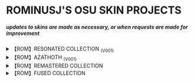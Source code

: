 # **ROMINUSJ'S OSU SKIN PROJECTS**

##### ***updates to skins are made as necessary, or when requests are made for improvement***

<details><summary>【ROM】RESONATED COLLECTION <sub>(V001)</sub></summary>
<p>

```
first personal skin project, featuring several unique variants
```

### RESONATED
[![RESONATED](https://user-images.githubusercontent.com/119740158/206819889-04fe8fa5-a1cf-4763-9889-9ea405877fb1.png "Download RESONATED")](https://drive.google.com/file/d/1SRedPtXzEN1mn0vo51GQcPklmwAOtf7Z/view?usp=share_link)

### RESONATED [PS2]
[![RESONATED PS2](https://user-images.githubusercontent.com/119740158/206835562-6ba9b02f-a5e7-4c63-bb33-9b6e247a74b8.png "Download RESONATED [PS2]")](https://drive.google.com/file/d/14m4uPcU2Jnlp7rPAzRJmGL9bEvfMJeZ7/view?usp=share_link)

### RESONATED [ASTRO]
[![RESONATED ASTRO](https://user-images.githubusercontent.com/119740158/206835605-4debe452-3726-4931-870c-dcad38004821.png "Download RESONATED [ASTRO]")](https://drive.google.com/file/d/1ZrjuGg_FAEiFakd0qgv4mUL4mLvUq9hD/view?usp=share_link)

</p>
</details>

<details><summary>【ROM】AZATHOTH <sub>(V001)</sub></summary>
<p>

```
a personalization of shikima's "hortus" skin
```

[![AZATHOTH V001](https://user-images.githubusercontent.com/119740158/221403486-c2764962-3911-4bc1-87b8-71bb950b7e54.png "Download AZATHOTH")](https://drive.google.com/file/d/1NgD8g6jG_AkD2ui4ItDga-K7YRJGHVFY/view?usp=share_link)
  
</p>
</details>

<details><summary>【ROM】REMASTERED COLLECTION </summary>
<p>

```
features remastered skin packages, upscaled to 2x via recreation
```

### TheSheooo's AngelLSheooo (Hitcircle + Cursor Remaster)
[![RMSHD](https://user-images.githubusercontent.com/119740158/227712784-b76b6ab4-eeb5-459a-ab43-5c42daeaabc7.jpg "Download Sheooo's Remastered Skin")](https://drive.google.com/file/d/1bkEVV0-n2iuspvOgTmek2fnc_TbRQg2Z/view?usp=share_link)
  
</p>
</details>

<details><summary>【ROM】FUSED COLLECTION </summary>
<p>

```
contains well-known skins, altered to suit personal preferences
```

### LACQUERED STEEL (V002A)
[![lacsteel_typea](https://github.com/RominusJ/ROM_OSU_SKINS/assets/119740158/d7cd68a6-d3b0-4a89-aa5c-3a74cdd7aac6.png "Download Lacquered Steel (V002A)")](https://drive.google.com/file/d/1kS4vclmggy1hq3qJoEBiRw5Jz3MdEXbL/view?usp=drive_link)

### LACQUERED STEEL (V002B)
[![lacsteel_typeb](https://github.com/RominusJ/ROM_OSU_SKINS/assets/119740158/2d1a8851-e858-4ecd-b7dd-99bb0cdbb4ea.png "Download Lacquered Steel (V002B)")](https://drive.google.com/file/d/1peWXjXbe65hlJss-F6zZfH3TNA_HMrEi/view?usp=drive_link)

### LACQUERED STEEL (V002C)
[![lacsteel_typec](https://github.com/user-attachments/assets/968a3f62-4dc6-46f6-bac1-504e0af38c83 "Download Lacquered Steel (V002C)")](https://drive.google.com/file/d/14mdiO_6TvR1VUjubzS1hu9TP3aHGhwgO/view?usp=drive_link)

### LACQUERED STEEL [PHNTSM] (V002B)
[![lacsteel_phntsm](https://github.com/RominusJ/ROM_OSU_SKINS/assets/119740158/2b1beb65-b7ae-45f9-ae28-bbd720dbbbe9.png "Download Lacquered Steel [PHNTSM] (V002B)")](https://drive.google.com/file/d/1xMGkIXtMnYpChSPHWJGXvjoNcjqItOrQ/view?usp=drive_link)

### ORBOUS
[![orbous_banner](https://github.com/RominusJ/ROM_OSU_SKINS/assets/119740158/d6afd2ff-2e75-499c-a384-3e91b28abcc8.png "Download Orbous")](https://drive.google.com/file/d/1zJDVFLYiuCWxTsc59EvxR7tAj8a-I_Ij/view?usp=drive_link)

### ORBOUS [STEEL]
[![orboussteel_banner](https://github.com/RominusJ/ROM_OSU_SKINS/assets/119740158/c3805491-508c-4047-8d5d-6715484281f4.png "Download Orbous [STEEL]")](https://drive.google.com/file/d/1lEFQOgZ-Z7NYI1fnbHd_TlUbYXlH_ld7/view?usp=drive_link)

</p>
</details>
